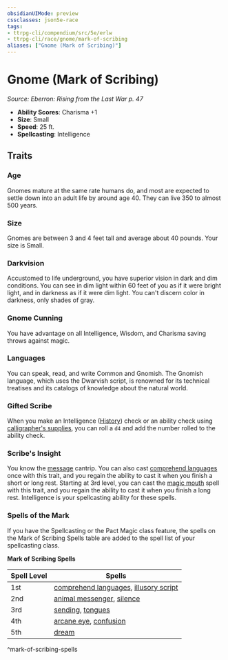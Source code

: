 ```yaml
---
obsidianUIMode: preview
cssclasses: json5e-race
tags:
- ttrpg-cli/compendium/src/5e/erlw
- ttrpg-cli/race/gnome/mark-of-scribing
aliases: ["Gnome (Mark of Scribing)"]
---
```

# Gnome (Mark of Scribing)
*Source: Eberron: Rising from the Last War p. 47*  


- **Ability Scores**: Charisma +1
- **Size**: Small
- **Speed**: 25 ft.
- **Spellcasting**: Intelligence

## Traits

### Age

Gnomes mature at the same rate humans do, and most are expected to settle down into an adult life by around age 40. They can live 350 to almost 500 years.

### Size

Gnomes are between 3 and 4 feet tall and average about 40 pounds. Your size is Small.

### Darkvision

Accustomed to life underground, you have superior vision in dark and dim conditions. You can see in dim light within 60 feet of you as if it were bright light, and in darkness as if it were dim light. You can't discern color in darkness, only shades of gray.

### Gnome Cunning

You have advantage on all Intelligence, Wisdom, and Charisma saving throws against magic.

### Languages

You can speak, read, and write Common and Gnomish. The Gnomish language, which uses the Dwarvish script, is renowned for its technical treatises and its catalogs of knowledge about the natural world.

### Gifted Scribe

When you make an Intelligence ([History](Misc%20Files/CLI/rules/skills.md#History)) check or an ability check using [calligrapher's supplies](Misc%20Files/CLI/compendium/items/calligraphers-supplies-xphb.md), you can roll a `d4` and add the number rolled to the ability check.

### Scribe's Insight

You know the [message](Misc%20Files/CLI/compendium/spells/message-xphb.md) cantrip. You can also cast [comprehend languages](Misc%20Files/CLI/compendium/spells/comprehend-languages-xphb.md) once with this trait, and you regain the ability to cast it when you finish a short or long rest. Starting at 3rd level, you can cast the [magic mouth](Misc%20Files/CLI/compendium/spells/magic-mouth-xphb.md) spell with this trait, and you regain the ability to cast it when you finish a long rest. Intelligence is your spellcasting ability for these spells.

### Spells of the Mark

If you have the Spellcasting or the Pact Magic class feature, the spells on the Mark of Scribing Spells table are added to the spell list of your spellcasting class.

**Mark of Scribing Spells**

| Spell Level | Spells |
|-------------|--------|
| 1st | [comprehend languages](Misc%20Files/CLI/compendium/spells/comprehend-languages-xphb.md), [illusory script](Misc%20Files/CLI/compendium/spells/illusory-script-xphb.md) |
| 2nd | [animal messenger](Misc%20Files/CLI/compendium/spells/animal-messenger-xphb.md), [silence](Misc%20Files/CLI/compendium/spells/silence-xphb.md) |
| 3rd | [sending](Misc%20Files/CLI/compendium/spells/sending-xphb.md), [tongues](Misc%20Files/CLI/compendium/spells/tongues-xphb.md) |
| 4th | [arcane eye](Misc%20Files/CLI/compendium/spells/arcane-eye-xphb.md), [confusion](Misc%20Files/CLI/compendium/spells/confusion-xphb.md) |
| 5th | [dream](Misc%20Files/CLI/compendium/spells/dream-xphb.md) |
^mark-of-scribing-spells
